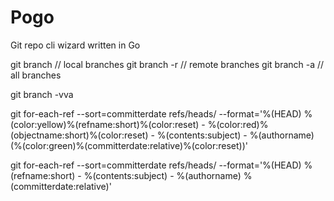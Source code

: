 # Pogo
Git repo cli wizard written in Go


git branch
// local branches
git branch -r
// remote branches
git branch -a 
// all branches

git branch -vva


git for-each-ref --sort=committerdate refs/heads/ --format='%(HEAD) %(color:yellow)%(refname:short)%(color:reset) - %(color:red)%(objectname:short)%(color:reset) - %(contents:subject) - %(authorname) (%(color:green)%(committerdate:relative)%(color:reset))'

git for-each-ref --sort=committerdate refs/heads/ --format='%(HEAD) %(refname:short) -  %(contents:subject) -  %(authorname) %(committerdate:relative)'
